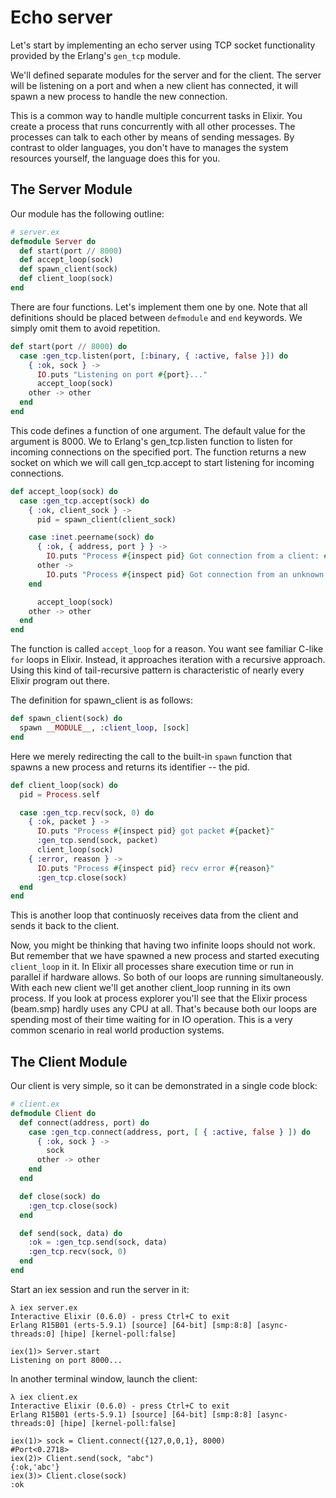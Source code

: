 Echo server
===========

Let's start by implementing an echo server using TCP socket functionality provided by the Erlang's `gen_tcp` module.

We'll defined separate modules for the server and for the client. The server will be listening on a port and when a new client has connected, it will spawn a new process to handle the new connection.

This is a common way to handle multiple concurrent tasks in Elixir. You create a process that runs concurrently with all other processes. The processes can talk to each other by means of sending messages. By contrast to older languages, you don't have to manages the system resources yourself, the language does this for you.

## The Server Module ##

Our module has the following outline:

```elixir
# server.ex
defmodule Server do
  def start(port // 8000)
  def accept_loop(sock)
  def spawn_client(sock)
  def client_loop(sock)
end
```

There are four functions. Let's implement them one by one. Note that all definitions should be placed between `defmodule` and `end` keywords. We simply omit them to avoid repetition.

```elixir
def start(port // 8000) do
  case :gen_tcp.listen(port, [:binary, { :active, false }]) do
    { :ok, sock } ->
      IO.puts "Listening on port #{port}..."
      accept_loop(sock)
    other -> other
  end
end
```

This code defines a function of one argument. The default value for the argument is 8000. We to Erlang's gen_tcp.listen function to listen for incoming connections on the specified port. The function returns a new socket on which we will call gen_tcp.accept to start listening for incoming connections.

```elixir
def accept_loop(sock) do
  case :gen_tcp.accept(sock) do
    { :ok, client_sock } ->
      pid = spawn_client(client_sock)

    case :inet.peername(sock) do
      { :ok, { address, port } } ->
        IO.puts "Process #{inspect pid} Got connection from a client: #{inspect address}:#{inspect port}"
      other ->
        IO.puts "Process #{inspect pid} Got connection from an unknown client"
    end

      accept_loop(sock)
    other -> other
  end
end
```

The function is called `accept_loop` for a reason. You want see familiar C-like `for` loops in Elixir. Instead, it approaches iteration with a recursive approach. Using this kind of tail-recursive pattern is characteristic of nearly every Elixir program out there.

The definition for spawn_client is as follows:

```elixir
def spawn_client(sock) do
  spawn __MODULE__, :client_loop, [sock]
end
```

Here we merely redirecting the call to the built-in `spawn` function that spawns a new process and returns its identifier -- the pid.

```elixir
def client_loop(sock) do
  pid = Process.self

  case :gen_tcp.recv(sock, 0) do
    { :ok, packet } ->
      IO.puts "Process #{inspect pid} got packet #{packet}"
      :gen_tcp.send(sock, packet)
      client_loop(sock)
    { :error, reason } ->
      IO.puts "Process #{inspect pid} recv error #{reason}"
      :gen_tcp.close(sock)
  end
end
```

This is another loop that continuosly receives data from the client and sends it back to the client.

Now, you might be thinking that having two infinite loops should not work. But remember that we have spawned a new process and started executing `client_loop` in it. In Elixir all processes share execution time or run in parallel if hardware allows. So both of our loops are running simultaneously. With each new client we'll get another client_loop running in its own process. If you look at process explorer you'll see that the Elixir process (beam.smp) hardly uses any CPU at all. That's because both our loops are spending most of their time waiting for in IO operation. This is a very common scenario in real world production systems.

## The Client Module ##

Our client is very simple, so it can be demonstrated in a single code block:

```elixir
# client.ex
defmodule Client do
  def connect(address, port) do
    case :gen_tcp.connect(address, port, [ { :active, false } ]) do
      { :ok, sock } ->
        sock
      other -> other
    end
  end

  def close(sock) do
    :gen_tcp.close(sock)
  end

  def send(sock, data) do
    :ok = :gen_tcp.send(sock, data)
    :gen_tcp.recv(sock, 0)
  end
end
```

Start an iex session and run the server in it:

```
λ iex server.ex
Interactive Elixir (0.6.0) - press Ctrl+C to exit
Erlang R15B01 (erts-5.9.1) [source] [64-bit] [smp:8:8] [async-threads:0] [hipe] [kernel-poll:false]

iex(1)> Server.start
Listening on port 8000...
```

In another terminal window, launch the client:

```
λ iex client.ex
Interactive Elixir (0.6.0) - press Ctrl+C to exit
Erlang R15B01 (erts-5.9.1) [source] [64-bit] [smp:8:8] [async-threads:0] [hipe] [kernel-poll:false]

iex(1)> sock = Client.connect({127,0,0,1}, 8000)
#Port<0.2718>
iex(2)> Client.send(sock, "abc")
{:ok,'abc'}
iex(3)> Client.close(sock)
:ok
```
